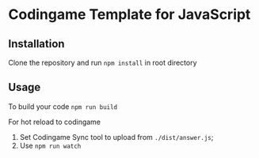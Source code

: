 # Codingame Template for JavaScript

## Installation
Clone the repository and run `npm install` in root directory

## Usage
To build your code
`npm run build`

For hot reload to codingame
1. Set Codingame Sync tool to upload from `./dist/answer.js`;
2. Use `npm run watch`